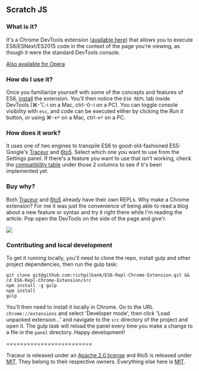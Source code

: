 ## Scratch JS

### What is it?
It's a Chrome DevTools extension ([available here](https://chrome.google.com/webstore/detail/es6-repl/alploljligeomonipppgaahpkenfnfkn)) that allows you to execute ES6/ESNext/ES2015 code in the context of the page you're viewing, as though it were the standard DevTools console.

[Also available for Opera](https://addons.opera.com/en/extensions/details/es6-repl/?display=en)

### How do I use it?
Once you familiarize yourself with some of the concepts and features of ES6, [install](https://chrome.google.com/webstore/detail/es6-repl/alploljligeomonipppgaahpkenfnfkn) the extension. You'll then notice the `ES6 REPL` tab inside DevTools (⌘-⌥-i on a Mac, ctrl-⇧-i on a PC). You can toggle console visibility with `esc`, and code can be executed either by clicking the _Run it_ button, or using ⌘-↩ on a Mac, ctrl-↩ on a PC.

### How does it work?
It uses one of two engines to transpile ES6 to good-old-fashioned ES5: Google's [Traceur](https://github.com/google/traceur-compiler) and [6to5](https://github.com/6to5/6to5/). Select which one you want to use from the Settings panel. If there's a feature you want to use that isn't working, check the [compatibility table](http://kangax.github.io/compat-table/es6/) under those 2 columns to see if it's been implemented yet. 

### Buy why?
Both [Traceur](https://google.github.io/traceur-compiler/demo/repl.html#) and [6to5](https://6to5.org/repl/) already have their own REPLs. Why make a Chrome extension? For me it was just the convenience of being able to read a blog about a new feature or syntax and try it right there while I'm reading the article. Pop open the DevTools on the side of the page and give'r.

![](https://s3.amazonaws.com/f.cl.ly/items/2v3n38193y2L372c3o3a/Image%202015-02-08%20at%2011.36.26%20AM.png)

### Contributing and local development
To get it running locally, you'll need to clone the repo, install gulp and other project dependencies, then run the gulp task:
```
git clone git@github.com:richgilbank/ES6-Repl-Chrome-Extension.git && cd ES6-Repl-Chrome-Extension/src
npm install -g gulp
npm install
gulp
```
You'll then need to install it locally in Chrome. Go to the URL `chrome://extensions` and select 'Developer mode', then click 'Load unpacked extension...' and navigate to the `src` directory of the project and open it. 
The gulp task will reload the panel every time you make a change to a file in the `panel` directory.
Happy development!

=========================

Traceur is released under an [Apache 2.0 license](https://github.com/google/traceur-compiler/blob/master/LICENSE) and 6to5 is released under [MIT](https://github.com/6to5/6to5/blob/master/LICENSE). They belong to their respective owners. 
Everything else here is [MIT](https://github.com/richgilbank/ES6-Repl-Chrome-Extension/blob/master/LICENSE.md).
